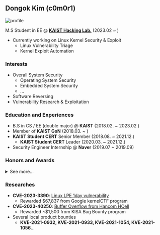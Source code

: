 
<!--
**c0m0r1/c0m0r1** is a ✨ _special_ ✨ repository because its `README.md` (this file) appears on your GitHub profile.

Here are some ideas to get you started:

- 🔭 I’m currently working on ...
- 🌱 I’m currently learning ...
- 👯 I’m looking to collaborate on ...
- 🤔 I’m looking for help with ...
- 💬 Ask me about ...
- 📫 How to reach me: ...
- 😄 Pronouns: ...
- ⚡ Fun fact: ...
-->

## Dongok Kim (c0m0r1)
![profile](https://avatars.githubusercontent.com/u/42940224)

M.S Student in EE @ **[KAIST Hacking Lab.](https://kaist-hacking.github.io/)** (2023.02 ~ )
 - Currently working on Linux Kernel Security & Exploit
   - Linux Vulnerability Triage
   - Kernel Exploit Automation

### Interests
 -  Overall System Security
    - Operating System Security
    - Embedded System Security
    - ...
 - Software Reversing 
 - Vulnerability Research & Exploitation

### Education and Experiences 
- B.S in CS / EE (double major) @ **KAIST** (2018.02. ~ 2023.02.)
- Member of **KAIST GoN** (2018.03. ~ )
- **KAIST Student CERT** Senior Member (2018.08. ~ 2021.12.)
  - **KAIST Student CERT** Leader (2020.03. ~ 2021.12.)
- Security Engineer Internship @ **Naver** (2019.07 ~ 2019.09)

### Honors and Awards
<details> <summary> See more...</summary>
  
#### CTFs
 - 2nd place in **Cyber Security Challenge** (as KAIST Hacking lab.), 2023 
 - 1st place in **Cyber Conflict Exercise** (Overall divison, as The Goose), 2023 
 - 1st place in **Codegate CTF** (University division, as KAIST GoN), 2022
 - 2nd place in **Cyber Conflict Exercise** (General division, as The Goose), 2022
 - 1st place in **WACON** (General division, as The Goose), 2022 
 - **DEFCON 27** Finalist (as KaisHack GoN), 2019 
 - Participation Award in II-B(Cryptography Problem Solving), **National Cryptography Contest**, 2018

#### Authors & Organizer
 - Challenge author & Organizer of **Whitehat Contest**, 2022
 - Challenge author of **Whitehat Contest**, 2021
 - Challenge author & Organizer of **Cyber Operations Challenge**, 2020
 - Challenge author of **CODEGATE CTF**, 2020
 - Presenter of **Power Of Community** ([One shot, Triple kill: Pwning all three Google kernelCTF instances with a single 1-day Linux vulnerability](https://kaist-hacking.github.io/publication/kim-kernel-ctf/)), 2023

#### Scholarship
 - National Science & Technology Scholarship (2020.02 ~ 2022.02)
  
</details>

### Researches
 - **CVE-2023-3390**: [Linux LPE 1day vulnerability](https://github.com/google/security-research/tree/master/pocs/linux/kernelctf/CVE-2023-3390_lts_cos_mitigation)
   - Rewarded $67,837 from Google kernelCTF program
- **CVE-2023-40250**: [Buffer Overflow from Hancom HCell](https://nvd.nist.gov/vuln/detail/CVE-2023-40250)
  - Rewarded ~$1,500 from KISA Bug Bounty program
- Several local product bounties
   - **KVE-2021-0932, KVE-2021-0933, KVE-2021-1054, KVE-2021-1056**...


